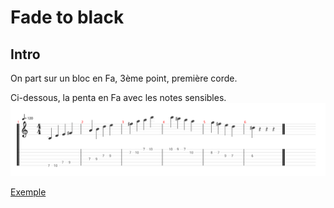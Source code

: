 # Fade to black

## Intro
On part sur un bloc en Fa, 3ème point, première corde.

Ci-dessous, la penta en Fa avec les notes sensibles.
![penta_FA.svg](penta_FA.svg)

[Exemple](exemple_impro.mp4)